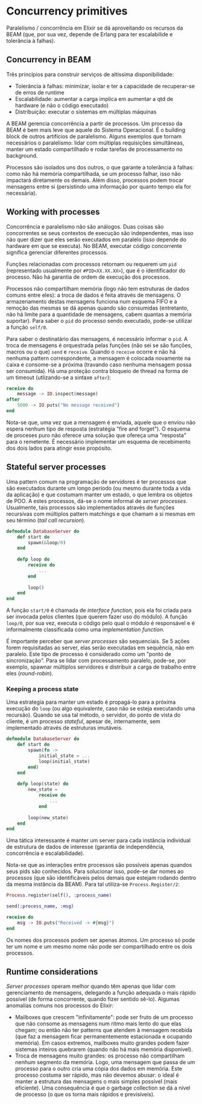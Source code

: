 # Concurrency primitives
Paralelismo / concorrência em Elixir se dá aproveitando os recursos da BEAM (que, por sua vez,
depende de Erlang para ter escalabilide e tolerância à falhas).

## Concurrency in BEAM
Três princípios para construir serviços de altíssima disponibilidade:
+ Tolerância à falhas: minimizar, isolar e ter a capacidade de recuperar-se de erros de runtime
+ Escalabilidade: aumentar a carga implica em aumentar a qtd de hardware (e não o código executado)
+ Distribuição: executar o sistemas em múltiplas máquinas

A BEAM gerencia concorrência a partir de processos. Um processo da BEAM é bem mais leve que aquele
do Sistema Operacional. É o building block de outros artifícios de paralelismo. Alguns exemplos que
tornam necessários o paralelismo: lidar com múltiplas requisições simultâneas, manter um estado
compartilhado e rodar tarefas de processamento no background.

Processos são isolados uns dos outros, o que garante a tolerância à falhas: como não há memória
compartilhada, se um processo falhar, isso não impactará diretamente os demais. Além disso, 
processos podem trocar mensagens entre si (persistindo uma informação por quanto tempo ela for
necessária).

## Working with processes
Concorrência e paralelismo não são análogos. Duas coisas são concorrentes se seus contextos de
execução são independentes, mas isso não quer dizer que eles serão executados em paralelo (isso
depende do hardware em que se executa). No BEAM, executar código concorrente significa gerenciar
diferentes processos.

Funções relacionadas com processos retornam ou requerem um `pid` (representado usualmente por
`#PID<XX.XX.XX>`), que é o identificador do processo. Não há garantia de ordem de execução dos
processos.

Processos não compartilham memória (logo não tem estruturas de dados comuns entre eles): a troca de
dados é feita através de mensagens. O armazenamento destas mensagens funciona num esquema FIFO e a
remoção das mesmas se dá apenas quando são consumidas (entretanto, não há limite para a quantidade
de mensagens, cabem quantas a memória suportar). Para saber o `pid` do processo sendo executado,
pode-se utilizar a função `self/0`.

Para saber o destinatário das mensagens, é necessário informar o `pid`. A troca de mensagens é
orquestrada pelas funções (não sei se são funções, macros ou o que) `send` e `receive`. Quando o
`receive` ocorre e não há nenhuma pattern correspondente, a mensagem é colocada novamente na caixa
e consome-se a próxima (travando caso nenhuma mensagem possa ser consumida). Há uma proteção contra
bloqueio de thread na forma de um timeout (utlizando-se a sintaxe `after`):

```elixir
receive do
    message -> IO.inspect(message)
after
    5000 -> IO.puts("No message received")
end
```

Nota-se que, uma vez que a mensagem é enviada, aquele que o enviou não espera nenhum tipo de
resposta (estratégia "fire and forget"). O esquema de proceses puro não oferece uma solução que
ofereça uma "resposta" para o remetente. É necessário implementar um esquema de recebimento dos
dois lados para atingir esse propósito.

## Stateful server processes
Uma pattern comum na programação de servidores é ter processos que são executados durante um longo
período (ou mesmo durante toda a vida da aplicação) e que costumam manter um estado, o que lembra
os objetos de POO. A estes processos, dá-se o nome informal de _server processes_. Usualmente, tais
processos são implementados através de funções recursivas com múltiplos pattern matchings e que
chamam a si mesmas em seu término (_tail call recursion_).

```elixir
defmodule DatabaseServer do
    def start do
        spawn(&loop/0)
    end
    
    defp loop do
        receive do
            ...
        end
        
        loop()
    end
end
```

A função `start/0` é chamada de _interface function_, pois ela foi criada para ser invocada pelos
clientes (que querem fazer uso do módulo). A função `loop/0`, por sua vez, executa o código pelo
qual o módulo é responsável e é informalmente classificada como uma _implementation function_.

É importante perceber que _server processes_ são sequenciais. Se 5 ações forem requisitadas ao
server, elas serão executadas em sequência, não em paralelo. Este tipo de processo é considerado
como um "ponto de sincronização". Para se lidar com processamento paralelo, pode-se, por exemplo,
spawnar múltiplos servidores e distribuir a carga de trabalho entre eles (_round-robin_).

### Keeping a process state
Uma estrategia para manter um estado é propagá-lo para a próxima execução do `loop` (ou algo
equivalente, caso não se esteja executando uma recursão). Quando se usa tal método, o servidor, do
ponto de vista do cliente, é um processo _stateful_, apesar de, internamente, sem implementado
através de estruturas imutáveis.

```elixir
defmodule DatabaseServer do
    def start do
        spawn(fn ->
            initial_state = ...
            loop(initial_state)
        end)
    end
    
    defp loop(state) do
        new_state =
            receive do
                ...
            end
        
        loop(new_state)
    end
end
```

Uma tática interessante é manter um server para cada instância individual de estrutura de dados de
interesse (garantia de independência, concorrência e escalabilidade).

Nota-se que as interações entre processos são possíveis apenas quandos seus pids são conhecidos.
Para solucionar isso, pode-se dar nomes ao processos (que são identificáveis pelos demais que
estejam rodando dentro da mesma instância da BEAM). Para tal utiliza-se `Process.Register/2`:

```elixir
Process.register(self(), :process_name)

send(:process_name, :msg)

receive do
    msg -> IO.puts("Received -> #{msg}")
end
```

Os nomes dos processos podem ser apenas átomos. Um processo só pode ter um nome e um mesmo nome
não pode ser compartilhado entre os dois processos.

## Runtime considerations
_Server processes_ operam melhor quando têm apenas que lidar com gerenciamento de mensagens,
delegando a função adequada o mais rápido possível (de forma concorrente, quando fizer sentido 
sê-lo). Algumas anomalias comuns nos processos do Elixir:

+ Mailboxes que crescem "infinitamente": pode ser fruto de um processo que não consome as
mensagens num ritmo mais lento do que elas chegam; ou então não ter patterns que atendem à mensagem
recebida (que faz a mensagem ficar permanentemente estacionada e ocupando memória). Em casos
extremos, mailboxes muito grandes podem fazer sistemas inteiros quebrarem (quando não há mais 
memória disponível).
+ Troca de mensagens muito grandes: os processo não compartilham nenhum segmento da memória. Logo,
uma mensagem que passa de um processo para o outro cria uma cópia dos dados em memória. Este
processo costuma ser rápido, mas não devemos abusar: o ideal é manter a estrutura das mensagens o
mais simples possível (mais eficiente). Uma consequência é que o garbage collection se dá a nível
de processo (o que os torna mais rápidos e previsíveis).
